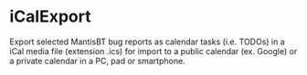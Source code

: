 iCalExport
==========

Export selected MantisBT bug reports as calendar tasks (i.e. TODOs) in a iCal media file (extension .ics) for import to a public calendar (ex. Google) or a private calendar in a PC, pad or smartphone.

